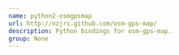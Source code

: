 ```yaml
---
name: python2-osmgpsmap
url: http://nzjrs.github.com/osm-gps-map/
description: Python bindings for osm-gps-map.
group: None
---
```

